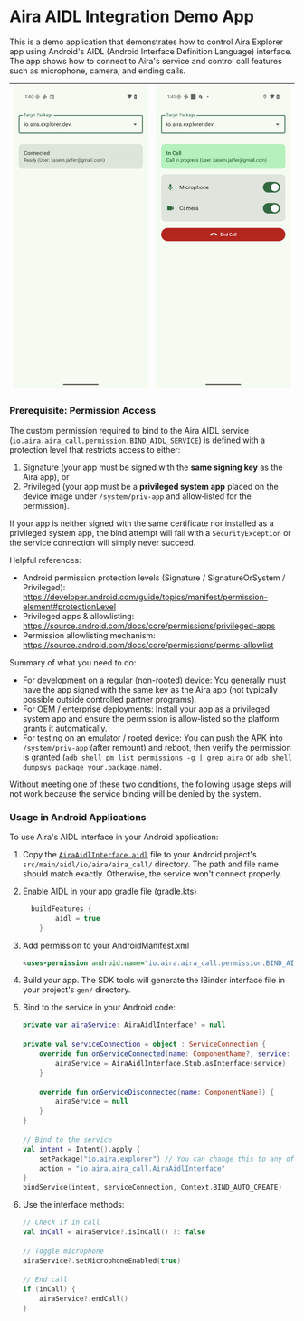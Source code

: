 # Aira AIDL Integration Demo App

This is a demo application that demonstrates how to control Aira Explorer app using Android's AIDL (Android Interface Definition Language) interface. The app shows how to connect to Aira's service and control call features such as microphone, camera, and ending calls.

| <img src="screenshots/Screenshot_1.png" width=250/> | <img src="screenshots/Screenshot_2.png" width=250 /> |
|-------------------------------------|-----------------------------------|

### Prerequisite: Permission Access

The custom permission required to bind to the Aira AIDL service (`io.aira.aira_call.permission.BIND_AIDL_SERVICE`) is defined with a protection level that restricts access to either:

1. Signature (your app must be signed with the **same signing key** as the Aira app), or
2. Privileged (your app must be a **privileged system app** placed on the device image under `/system/priv-app` and allow‑listed for the permission).

If your app is neither signed with the same certificate nor installed as a privileged system app, the bind attempt will fail with a `SecurityException` or the service connection will simply never succeed.

Helpful references:
- Android permission protection levels (Signature / SignatureOrSystem / Privileged): https://developer.android.com/guide/topics/manifest/permission-element#protectionLevel
- Privileged apps & allowlisting: https://source.android.com/docs/core/permissions/privileged-apps
- Permission allowlisting mechanism: https://source.android.com/docs/core/permissions/perms-allowlist

Summary of what you need to do:
- For development on a regular (non-rooted) device: You generally must have the app signed with the same key as the Aira app (not typically possible outside controlled partner programs).
- For OEM / enterprise deployments: Install your app as a privileged system app and ensure the permission is allow‑listed so the platform grants it automatically.
- For testing on an emulator / rooted device: You can push the APK into `/system/priv-app` (after remount) and reboot, then verify the permission is granted (`adb shell pm list permissions -g | grep aira` or `adb shell dumpsys package your.package.name`).

Without meeting one of these two conditions, the following usage steps will not work because the service binding will be denied by the system.

### Usage in Android Applications

To use Aira's AIDL interface in your Android application:

1. Copy the [`AiraAidlInterface.aidl`](app/src/main/aidl/io/aira/aira_call/AiraAidlInterface.aidl) file to your Android project's `src/main/aidl/io/aira/aira_call/` directory. The path and file name should match exactly. Otherwise, the service won't connect properly.

2. Enable AIDL in your app gradle file (gradle.kts)

    ```kts
      buildFeatures {
            aidl = true
        }
    ```
3. Add permission to your AndroidManifest.xml

    ```xml
    <uses-permission android:name="io.aira.aira_call.permission.BIND_AIDL_SERVICE" />
    ```
   
4. Build your app. The SDK tools will generate the IBinder interface file in your project's `gen/` directory.

5. Bind to the service in your Android code:

    ```kotlin
    private var airaService: AiraAidlInterface? = null
    
    private val serviceConnection = object : ServiceConnection {
        override fun onServiceConnected(name: ComponentName?, service: IBinder?) {
            airaService = AiraAidlInterface.Stub.asInterface(service)
        }
    
        override fun onServiceDisconnected(name: ComponentName?) {
            airaService = null
        }
    }
    
    // Bind to the service
    val intent = Intent().apply {
        setPackage("io.aira.explorer") // You can change this to any of our Aira apps. 
        action = "io.aira.aira_call.AiraAidlInterface"
    }
    bindService(intent, serviceConnection, Context.BIND_AUTO_CREATE)
    
    ```

6. Use the interface methods:

    ```kotlin
    // Check if in call
    val inCall = airaService?.isInCall() ?: false
    
    // Toggle microphone
    airaService?.setMicrophoneEnabled(true)
    
    // End call
    if (inCall) {
        airaService?.endCall()
    }
    ```